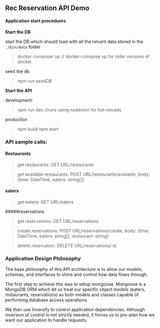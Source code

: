 
## Rec Reservation API Demo

#### Application start procedures

__Start the DB__

start the DB which should load with all the relvant data stored in the `./bin/data` folder

> docker composer up // docker-compose up for older versions of docker

seed the db

> npm run seedDB

__Start the API__

development: 
>npm run dev //runs using nodemon for hot-reloads

production
>npm build
>npm start

### API sample calls:

#### Restaurants
> get restaurants: GET URL/restaurants

> get available restaurants: POST URL/restaurants/available, body: {time: DateTime, eaters: string[]}

#### eaters

> get eaters: GET URL/eaters

#####reservations

> get reservations: GET URL/reservations

> create reservations: POST URL/reservations/create, body: {time: DateTime, eaters: string[], restaurant: string}

> delete resercation: DELETE URL/reservations/:id


### Application Design Philosophy

The base philosophy of this API architecture is to allow our models, schemas, and interfaces to shine and control how data flows through.

The first step to achieve this was to setup mongoose. Mongoose is a MongoDB ORM which let us treat our specific object models (eaters, restaurants, reservations) as both models and classes capable of performing database access operations. 

We then use Inversify to control application dependencies. Although inversion of control is not strictly needed, it forces us to pre-plan how we want our application to handle requests. 
